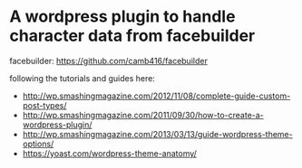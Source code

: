 # A wordpress plugin to handle character data from facebuilder

facebuilder: https://github.com/camb416/facebuilder

following the tutorials and guides here:
- http://wp.smashingmagazine.com/2012/11/08/complete-guide-custom-post-types/
- http://wp.smashingmagazine.com/2011/09/30/how-to-create-a-wordpress-plugin/
- http://wp.smashingmagazine.com/2013/03/13/guide-wordpress-theme-options/
- https://yoast.com/wordpress-theme-anatomy/
